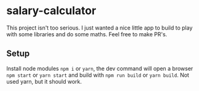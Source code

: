 # salary-calculator

This project isn't too serious. I just wanted a nice little app to build to play with some libraries and do some maths. Feel free to make PR's.

## Setup

Install node modules `npm i` or `yarn`, the dev command will open a browser `npm start` or `yarn start` and build with `npm run build` or `yarn build`. Not used yarn, but it should work.

